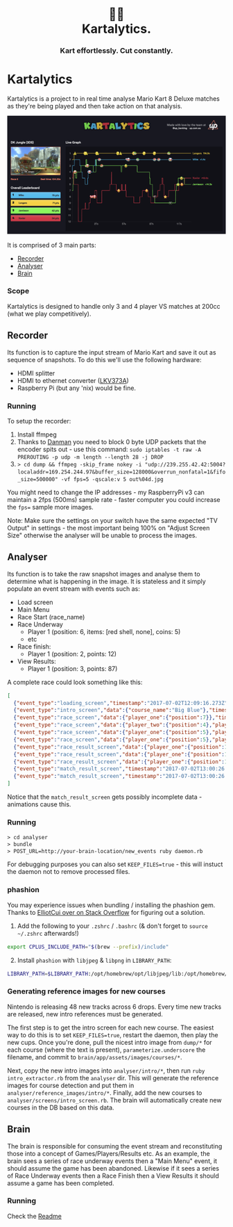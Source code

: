 <div align="center">
  <h1>😬🏁<br>Kartalytics.</h1>
  <h3>Kart effortlessly. Cut constantly.</h3>
</div>

# Kartalytics

Kartalytics is a project to in real time analyse Mario Kart 8 Deluxe matches as they're being played and then take action on that analysis.

![kartalytics](https://raw.githubusercontent.com/Ferocia/kartalytics/main/screenshots/kartistics.png)

It is comprised of 3 main parts:

- [Recorder](#recorder)
- [Analyser](#analyser)
- [Brain](#brain)

### Scope

Kartalytics is designed to handle only 3 and 4 player VS matches at 200cc (what we play competitively).

## Recorder

Its function is to capture the input stream of Mario Kart and save it out as sequence of snapshots. To do this we'll use the following hardware:
  - HDMI splitter
  - HDMI to ethernet converter ([LKV373A](http://www.ebay.com.au/itm/LKV373A-V3-0-HDMI-Extender-100-120M-HDMI-Extender-Over-Cat5-Cat6-TCP-IP-based-/162287794299))
  - Raspberry Pi (but any 'nix) would be fine.

### Running

To setup the recorder:

  1. Install ffmpeg
  2. Thanks to [Danman](https://blog.danman.eu/new-version-of-lenkeng-hdmi-over-ip-extender-lkv373a/) you need to block 0 byte UDP packets that the encoder spits out - use this command: `sudo iptables -t raw -A PREROUTING -p udp -m length --length 28 -j DROP`
  3. `> cd dump && ffmpeg -skip_frame nokey -i "udp://239.255.42.42:5004?localaddr=169.254.244.97&buffer_size=128000&overrun_nonfatal=1&fifo_size=500000" -vf fps=5 -qscale:v 5 out%04d.jpg`

You might need to change the IP addresses - my RaspberryPi v3 can maintain a 2fps (500ms) sample rate - faster computer you could increase the `fps=` sample more images.

Note: Make sure the settings on your switch have the same expected "TV Output" in settings - the most important being 100% on "Adjust Screen Size" otherwise the analyser will be unable to process the images.

## Analyser

Its function is to take the raw snapshot images and analyse them to determine what is happening in the image.  It is stateless and it simply populate an event stream with events such as:
  - Load screen
  - Main Menu
  - Race Start (race_name)
  - Race Underway
    - Player 1 (position: 6, items: [red shell, none], coins: 5)
    - etc
  - Race finish:
    - Player 1 (position: 2, points: 12)
  - View Results:
    - Player 1 (position: 3, points: 87)

A complete race could look something like this:

```json
[
  {"event_type":"loading_screen","timestamp":"2017-07-02T12:09:16.273Z"},
  {"event_type":"intro_screen","data":{"course_name":"Big Blue"},"timestamp":"2017-07-02T12:09:25.783Z"},
  {"event_type":"race_screen","data":{"player_one":{"position":7}},"timestamp":"2017-07-02T12:09:38.273Z"},
  {"event_type":"race_screen","data":{"player_two":{"position":4},"player_three":{"position":3},"player_four":{"position":2}},"timestamp":"2017-07-02T12:09:39.273Z"},
  {"event_type":"race_screen","data":{"player_one":{"position":5},"player_two":{"position":4}},"timestamp":"2017-07-02T12:09:41.773Z"},
  {"event_type":"race_screen","data":{"player_one":{"position":5},"player_two":{"position":4},"player_three":{"position":3},"player_four":{"position":7}},"timestamp":"2017-07-02T12:09:42.273Z"},
  {"event_type":"race_result_screen","data":{"player_one":{"position":1}},"timestamp":"2017-07-02T12:12:01.293Z"},
  {"event_type":"race_result_screen","data":{"player_one":{"position":1},"player_two":{"position":5},"player_three":{"position":8},"player_four":{"position":9}},"timestamp":"2017-07-02T12:12:01.813Z"},
  {"event_type":"race_result_screen","data":{"player_one":{"position":1},"player_two":{"position":5},"player_four":{"position":9}},"timestamp":"2017-07-02T12:12:03.793Z"},
  {"event_type":"match_result_screen","timestamp":"2017-07-02T13:00:26.038Z","data":{"player_two":{"position":5},"player_three":{"position":8},"player_four":{"position":9}}},
  {"event_type":"match_result_screen","timestamp":"2017-07-02T13:00:26.038Z","data":{"player_one":{"position":1},"player_two":{"position":5},"player_three":{"position":8},"player_four":{"position":9}}}
]
```

Notice that the `match_result_screen` gets possibly incomplete data - animations cause this.

### Running

```
> cd analyser
> bundle
> POST_URL=http://your-brain-location/new_events ruby daemon.rb
```

For debugging purposes you can also set `KEEP_FILES=true` - this will instuct the daemon not to remove processed files.

### phashion

You may experience issues when bundling / installing the phashion gem. Thanks to [ElliotCui over on Stack Overflow](https://stackoverflow.com/a/66494254) for figuring out a solution.

1. Add the following to your `.zshrc` / `.bashrc` (& don't forget to `source ~/.zshrc` afterwards!)

```sh
export CPLUS_INCLUDE_PATH="$(brew --prefix)/include"
```

2. Install `phashion` with `libjpeg` & `libpng` in `LIBRARY_PATH`:

```sh
LIBRARY_PATH=$LIBRARY_PATH:/opt/homebrew/opt/libjpeg/lib:/opt/homebrew/opt/libpng/lib gem install phashion -v '1.2.0'
```

### Generating reference images for new courses

Nintendo is releasing 48 new tracks across 6 drops. Every time new tracks are released, new intro references must be generated.

The first step is to get the intro screen for each new course. The easiest way to do this is to set `KEEP_FILES=true`, restart the daemon, then play the new cups. Once you're done, pull the nicest intro image from `dump/*` for each course (where the text is present), `parameterize.underscore` the filename, and commit to `brain/app/assets/images/courses/*`.

Next, copy the new intro images into `analyser/intro/*`, then run `ruby intro_extractor.rb` from the `analyser` dir. This will generate the reference images for course detection and put them in `analyser/reference_images/intro/*`. Finally, add the new courses to `analyser/screens/intro_screen.rb`. The brain will automatically create new courses in the DB based on this data.

## Brain

The brain is responsible for consuming the event stream and reconstituting those into a concept of Games/Players/Results etc.  As an example, the brain sees a series of race underway events then a "Main Menu" event, it should assume the game has been abandoned.  Likewise if it sees a series of Race Underway events then a Race Finish then a View Results it should assume a game has been completed.

### Running

Check the [Readme](./brain/README.md)
